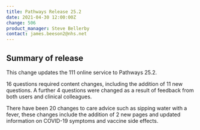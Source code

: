 ```yaml
---
title: Pathways Release 25.2
date: 2021-04-30 12:00:00Z
change: 506
product_manager: Steve Bellerby
contact: james.beeson2@nhs.net
---
```


## Summary of release

This change updates the 111 online service to Pathways 25.2. 

16 questions required content changes, including the addition of 11 new questions. A further 4 questions were changed as a result of feedback from both users and clinical colleagues.

There have been 20 changes to care advice such as sipping water with a fever, these changes include the addition of 2 new pages and updated information on COVID-19 symptoms and vaccine side effects.

